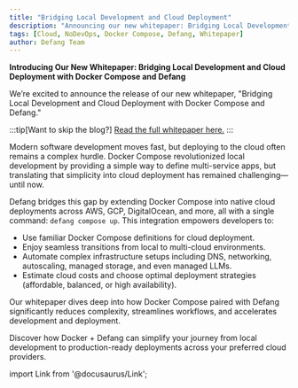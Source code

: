 ```yaml
---
title: "Bridging Local Development and Cloud Deployment"
description: "Announcing our new whitepaper: Bridging Local Development and Cloud Deployment with Docker Compose and Defang"
tags: [Cloud, NoDevOps, Docker Compose, Defang, Whitepaper]
author: Defang Team
---
```


**Introducing Our New Whitepaper: Bridging Local Development and Cloud Deployment with Docker Compose and Defang**

We’re excited to announce the release of our new whitepaper, "Bridging Local Development and Cloud Deployment with Docker Compose and Defang."

:::tip[Want to skip the blog?]
[Read the full whitepaper here.](https://defang.io/whitepapers/docker-compose-defang/)
:::

Modern software development moves fast, but deploying to the cloud often remains a complex hurdle. Docker Compose revolutionized local development by providing a simple way to define multi-service apps, but translating that simplicity into cloud deployment has remained challenging—until now.

Defang bridges this gap by extending Docker Compose into native cloud deployments across AWS, GCP, DigitalOcean, and more, all with a single command: `defang compose up`. This integration empowers developers to:

- Use familiar Docker Compose definitions for cloud deployment.
- Enjoy seamless transitions from local to multi-cloud environments.
- Automate complex infrastructure setups including DNS, networking, autoscaling, managed storage, and even managed LLMs.
- Estimate cloud costs and choose optimal deployment strategies (affordable, balanced, or high availability).

Our whitepaper dives deep into how Docker Compose paired with Defang significantly reduces complexity, streamlines workflows, and accelerates development and deployment.

Discover how Docker + Defang can simplify your journey from local development to production-ready deployments across your preferred cloud providers.

import Link from '@docusaurus/Link';

<div style={{marginTop: '2rem', marginBottom: '2rem'}}>
  <Link
    className="button button--primary button--lg"
    to="https://defang.io/whitepapers/docker-compose-defang/"
    children="Read the full whitepaper"
    />
</div>
